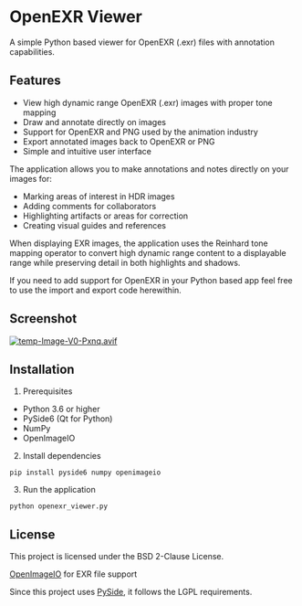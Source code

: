 # OpenEXR Viewer

A simple Python based viewer for OpenEXR (.exr) files with annotation capabilities.

## Features

- View high dynamic range OpenEXR (.exr) images with proper tone mapping
- Draw and annotate directly on images
- Support for OpenEXR and PNG used by the animation industry
- Export annotated images back to OpenEXR or PNG
- Simple and intuitive user interface

The application allows you to make annotations and notes directly on your images for:

- Marking areas of interest in HDR images
- Adding comments for collaborators
- Highlighting artifacts or areas for correction
- Creating visual guides and references

When displaying EXR images, the application uses the Reinhard tone mapping operator to convert high dynamic range content to a displayable range while preserving detail in both highlights and shadows.

If you need to add support for OpenEXR in your Python based app feel free to use the import and export code herewithin. 
## Screenshot

[![temp-Image-V0-Pxnq.avif](https://i.postimg.cc/jq6gbrhm/temp-Image-V0-Pxnq.avif)](https://postimg.cc/bdJHxWW9)

## Installation

1. Prerequisites

- Python 3.6 or higher
- PySide6 (Qt for Python)
- NumPy
- OpenImageIO

2. Install dependencies

  `pip install pyside6 numpy openimageio`

3. Run the application

  `python openexr_viewer.py`

## License

This project is licensed under the BSD 2-Clause License.

[OpenImageIO](https://github.com/AcademySoftwareFoundation/OpenImageIO) for EXR file support

Since this project uses [PySide](https://doc.qt.io/qtforpython-6/licenses.html), it follows the LGPL requirements.
